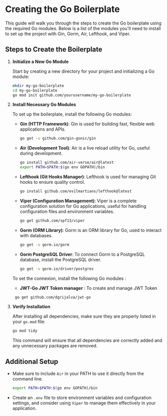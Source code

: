 # Creating the Go Boilerplate

This guide will walk you through the steps to create the Go boilerplate using the required Go modules. Below is a list of the modules you'll need to install to set up the project with Gin, Gorm, Air, Lefthook, and Viper.

## Steps to Create the Boilerplate

1. **Initialize a New Go Module**

   Start by creating a new directory for your project and initializing a Go module:

   ```bash
   mkdir my-go-boilerplate
   cd my-go-boilerplate
   go mod init github.com/yourusername/my-go-boilerplate
   ```

2. **Install Necessary Go Modules**

   To set up the boilerplate, install the following Go modules:

   - **Gin (HTTP Framework)**: Gin is used for building fast, flexible web applications and APIs.

     ```bash
     go get -u github.com/gin-gonic/gin
     ```

   - **Air (Development Tool)**: Air is a live reload utility for Go, useful during development.

     ```bash
     go install github.com/air-verse/air@latest
     export PATH=$PATH:$(go env GOPATH)/bin
     ```

   - **Lefthook (Git Hooks Manager)**: Lefthook is used for managing Git hooks to ensure quality control.

     ```bash
     go install github.com/evilmartians/lefthook@latest
     ```

   - **Viper (Configuration Management)**: Viper is a complete configuration solution for Go applications, useful for handling configuration files and environment variables.

     ```bash
     go get github.com/spf13/viper
     ```

   - **Gorm (ORM Library)**: Gorm is an ORM library for Go, used to interact with databases.

     ```bash
     go get -u gorm.io/gorm
     ```

   - **Gorm PostgreSQL Driver**: To connect Gorm to a PostgreSQL database, install the PostgreSQL driver.

     ```bash
     go get -u gorm.io/driver/postgres
     ```

   To set the connexion, install the following Go modules :

   - **JWT-Go JWT Token manager** : To create and manage JWT Token

   ```bash
    go get github.com/dgrijalva/jwt-go
   ```

3. **Verify Installation**

   After installing all dependencies, make sure they are properly listed in your `go.mod` file:

   ```bash
   go mod tidy
   ```

   This command will ensure that all dependencies are correctly added and any unnecessary packages are removed.

## Additional Setup

- Make sure to include `Air` in your PATH to use it directly from the command line.

  ```bash
  export PATH=$PATH:$(go env GOPATH)/bin
  ```

- Create an `.env` file to store environment variables and configuration settings, and consider using `Viper` to manage them effectively in your application.
